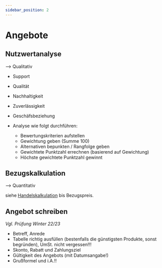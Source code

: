 ```yaml
---
sidebar_position: 2
---
```


# Angebote

## Nutzwertanalyse

--> Qualitativ

- Support
- Qualität
- Nachhaltigkeit
- Zuverlässigkeit
- Geschäfsbeziehung

- Analyse wie folgt durchführen:
  - Bewertungskriterien aufstellen
  - Gewichtung geben (Summe 100)
  - Alternativen bepunkten / Rangfolge geben
  - Gewichtete Punktzahl errechnen (basierend auf Gewichtung)
  - Höchste gewichtete Punktzahl gewinnt

## Bezugskalkulation

--> Quantitativ

siehe [Handelskalkulation](./1.1._Handelskalkulation.md) bis Bezugspreis.

## Angebot schreiben

_Vgl. Prüfung Winter 22/23_

- Betreff, Anrede
- Tabelle richtig ausfüllen (bestenfalls die günstigsten Produkte, sonst begründen), UmSt. nicht vergessen!!!
- Skonto, Rabatt und Zahlungsziel
- Gültigkeit des Angebots (mit Datumsangabe!)
- Grußformel und i.A.!!
